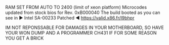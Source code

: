 RAM SET FROM AUTO TO 2400 (limit of xeon platform)
Microcodes updated from stock bios for Rev. 0xB000040
The build booted as you can see in ► Intel SA-00233 Patched ◄  https://valid.x86.fr/l9bhpr

IM NOT REPONSSABLE FOR DAMAGES IN YOUR MOTHERBOARD, SO HAVE YOUR WON DUMP 
AND A PROGRAMMER CH431 IF FOR SOME REASON YOU GET A BRICK
